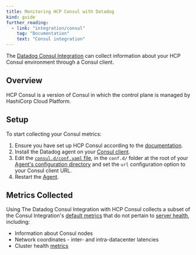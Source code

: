 ```yaml
---
title: Monitoring HCP Consul with Datadog
kind: guide
further_reading:
  - link: "integration/consul"
    tag: "Documentation"
    text: "Consul integration"
---
```



The [Datadog Consul Integration][1] can collect information about your HCP Consul environment through a Consul client.

## Overview

HCP Consul is a version of Consul in which the control plane is managed by HashiCorp Cloud Platform. 

## Setup 

To start collecting your Consul metrics:
1. Ensure you have set up HCP Consul according to the [documentation][2].
2. Install the Datadog agent on your [Consul client][3].
3. Edit the [`consul.d/conf.yaml` file][4], in the `conf.d/` folder at the root of your [Agent's configuration directory][9] and set the `url` configuration option to your Consul client URL.
5. Restart the [Agent][5].

## Metrics Collected 

Using The Datadog Consul Integration with HCP Consul collects a subset of the Consul Integration's [default metrics][6] that do not pertain to [server health][7], including:   
- Information about Consul nodes
- Network coordinates - inter- and intra-datacenter latencies
- Cluster health [metrics][8]

[1]: /integrations/consul/?tab=host
[2]: https://learn.hashicorp.com/tutorials/cloud/consul-introduction?in=consul/cloud-get-started
[3]: https://learn.hashicorp.com/tutorials/cloud/consul-client-virtual-machines?in=consul/cloud-get-started
[4]: https://github.com/DataDog/integrations-core/blob/master/consul/datadog_checks/consul/data/conf.yaml.example
[5]: /agent/guide/agent-commands/#start-stop-and-restart-the-agent
[6]: /integrations/consul/?tab=host#metrics
[7]: https://www.consul.io/docs/agent/telemetry#server-health
[8]: https://www.consul.io/docs/agent/telemetry#cluster-health
[9]: /agent/guide/agent-configuration-files/?tab=agentv6v7#agent-configuration-directory
